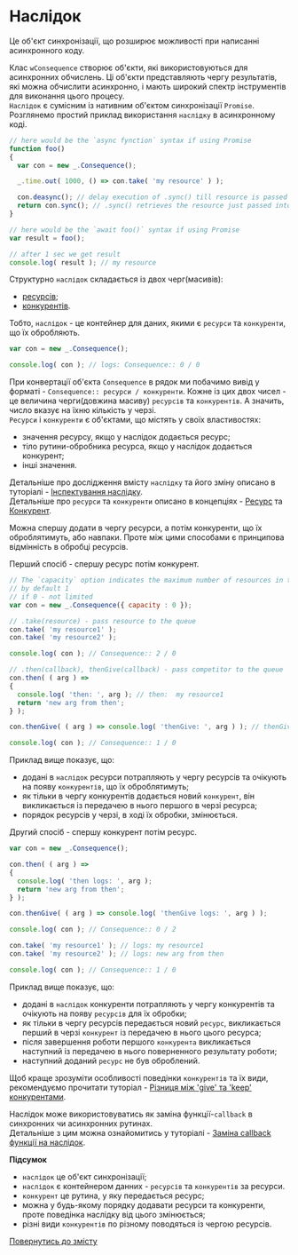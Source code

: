 # Наслідок

Це об'єкт синхронізації, що розширює можливості при написанні асинхронного коду.

Клас `wConsequence` створює об'єкти, які використовуються для асинхронних обчислень. Ці об'єкти представляють чергу
результатів, які можна обчислити асинхронно, і мають широкий спектр інструментів для виконання цього процесу.\
`Наслідок` є сумісним із нативним об'єктом синхронізації `Promise`.\
Розглянемо простий приклад використання `наслідку` в асинхронному коді.
```js
// here would be the `async fynction` syntax if using Promise
function foo()
{
  var con = new _.Consequence();

  _.time.out( 1000, () => con.take( 'my resource' ) );

  con.deasync(); // delay execution of .sync() till resource is passed into consequence
  return con.sync(); // .sync() retrieves the resource just passed into consequence
}

// here would be the `await foo()` syntax if using Promise
var result = foo();

// after 1 sec we get result
console.log( result ); // my resource
```

Структурно `наслідок` складається із двох черг(масивів):
- [ресурсів](./Resource.md#ресурс);
- [конкурентів](./Competitor.md#конкурент).

Тобто, `наслідок` - це контейнер для даних, якими є `ресурси` та `конкуренти`, що їх обробляють.

```js
var con = new _.Consequence();

console.log( con ); // logs: Consequence:: 0 / 0
```
При конвертації об'єкта `Consequence` в рядок ми побачимо вивід у форматі - `Consequence:: ресурси / конкуренти`.
Кожне із цих двох чисел - це величина черги(довжина масиву) `ресурсів` та `конкурентів`. А значить, число вказує на їхню
кількість у черзі.\
`Ресурси` і `конкуренти` є об'єктами, що містять у своїх властивостях:
- значення ресурсу, якщо у наслідок додається ресурс;
- тіло рутини-обробника ресурса, якщо у наслідок додається конкурент;
- інші значення.

Детальніше про дослідження вмісту `наслідку` та його зміну описано в туторіалі -
[Інспектування наслідку](../tutorial/InspectingConsequence.md#інспектування-наслідку).\
Детальніше про `ресурси` та `конкуренти` описано в концепціях -
[Ресурс](./Resource.md#ресурс) та [Конкурент](./Competitor.md#конкурент).

Можна спершу додати в чергу ресурси, а потім конкуренти, що їх оброблятимуть, або навпаки. Проте між цими способами є 
принципова відмінність в обробці ресурсів.

Перший спосіб - спершу ресурс потім конкурент.
```js
// The `capacity` option indicates the maximum number of resources in the resource queue at a time
// by default 1
// if 0 - not limited
var con = new _.Consequence({ capacity : 0 });

// .take(resource) - pass resource to the queue
con.take( 'my resource1' );
con.take( 'my resource2' );

console.log( con ); // Consequence:: 2 / 0

// .then(callback), thenGive(callback) - pass competitor to the queue
con.then( ( arg ) =>
{
  console.log( 'then: ', arg ); // then:  my resource1
  return 'new arg from then';
} );

con.thenGive( ( arg ) => console.log( 'thenGive: ', arg ) ); // thenGive:  my resource2

console.log( con ); // Consequence:: 1 / 0
```
Приклад вище показує, що:
- додані в `наслідок` ресурси потрапляють у чергу ресурсів та очікують на появу `конкурентів`, що їх оброблятимуть;
- як тільки в чергу конкурентів додається новий `конкурент`, він викликається із передачею в нього першого в черзі ресурса;
- порядок ресурсів у черзі, в ході їх обробки, змінюється.

Другий спосіб - спершу конкурент потім ресурс.
```js
var con = new _.Consequence();

con.then( ( arg ) =>
{
  console.log( 'then logs: ', arg );
  return 'new arg from then';
} );

con.thenGive( ( arg ) => console.log( 'thenGive logs: ', arg ) );

console.log( con ); // Consequence:: 0 / 2

con.take( 'my resource1' ); // logs: my resource1
con.take( 'my resource2' ); // logs: new arg from then

console.log( con ); // Consequence:: 1 / 0
```
Приклад вище показує, що:
- додані в `наслідок` конкуренти потрапляють у чергу конкурентів та очікують на появу `ресурсів` для їх обробки;
- як тільки в чергу ресурсів передається новий `ресурс`, викликається перший в черзі `конкурент` із передачею в нього цього ресурса;
- після завершення роботи першого `конкурента` викликається наступний із передачею в нього поверненного результату роботи;
- наступний доданий `ресурс` не був оброблений.

Щоб краще зрозуміти особливості поведінки `конкурентів` та їх види, рекомендуємо прочитати туторіал -
[Різниця між 'give' та 'keep' конкурентами](../tutorial/GiveKeepDifference.md).

Наслідок може використовуватись як заміна функції-`callback` в синхронних чи асинхронних рутинах.\
Детальніше з цим можна ознайомитись у туторіалі -
[Заміна callback функції на наслідок](../tutorial/ReplacingCallbackByConsequence.md).

**Підсумок**
- `наслідок` це об'єкт синхронізації;
- `наслідок` є контейнером данних - `ресурсів` та `конкурентів` за ресурси.
- `конкурент` це рутина, у яку передається ресурс;
- можна у будь-якому порядку додавати ресурси та конкуренти, проте поведінка наслідку від цього змінюється;
- різні види `конкурентів` по різному поводяться із чергою ресурсів.

[Повернутись до змісту](../README.md#концепції)
